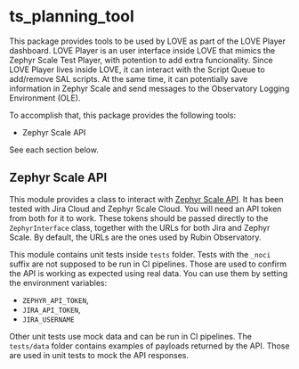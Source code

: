 # ts_planning_tool

This package provides tools to be used by LOVE as part of the LOVE Player dashboard.
LOVE Player is an user interface inside LOVE that mimics the Zephyr Scale Test Player, with potention to add extra funcionality.
Since LOVE Player lives inside LOVE, it can interact with the Script Queue to add/remove SAL scripts. 
At the same time, it can potentially save information in Zephyr Scale and send messages to the Observatory Logging Environment (OLE).

To accomplish that, this package provides the following tools:
* Zephyr Scale API 

See each section below. 


## Zephyr Scale API

This module provides a class to interact with [Zephyr Scale API](https://support.smartbear.com/zephyr-scale-cloud/api-docs/). 
It has been tested with Jira Cloud and Zephyr Scale Cloud.
You will need an API token from both for it to work. 
These tokens should be passed directly to the `ZephyrInterface` class, together with the URLs for both Jira and Zephyr Scale.
By default, the URLs are the ones used by Rubin Observatory. 

This module contains unit tests inside `tests` folder. 
Tests with the `_noci` suffix are not supposed to be run in CI pipelines.
Those are used to confirm the API is working as expected using real data. 
You can use them by setting the environment variables:
* `ZEPHYR_API_TOKEN`, 
* `JIRA_API_TOKEN`, 
* `JIRA_USERNAME`

Other unit tests use mock data and can be run in CI pipelines.
The `tests/data` folder contains examples of payloads returned by the API.
Those are used in unit tests to mock the API responses.
